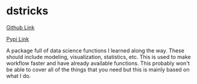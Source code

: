 # dstricks

[Github Link](https://github.com/RJUNCC/dstricks/tree/main?tab=readme-ov-file)

[Pypi Link](https://pypi.org/project/dstricks/)

A package full of data science functions I learned along the way.
These should include modeling, visualization, statistics, etc.
This is used to make workflow faster and have already available functions.
This probably won't be able to cover all of the things that you need but this is mainly based on what I do.
